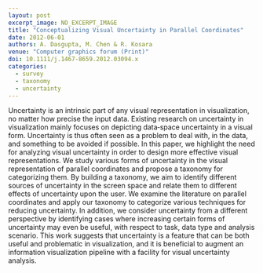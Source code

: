 ```yaml
---
layout: post
excerpt_image: NO_EXCERPT_IMAGE
title: "Conceptualizing Visual Uncertainty in Parallel Coordinates"
date: 2012-06-01
authors: A. Dasgupta, M. Chen & R. Kosara
venue: "Computer graphics forum (Print)"
doi: 10.1111/j.1467-8659.2012.03094.x
categories:
  - survey
  - taxonomy
  - uncertainty
---
```

Uncertainty is an intrinsic part of any visual representation in visualization, no matter how precise the input data. Existing research on uncertainty in visualization mainly focuses on depicting data‐space uncertainty in a visual form. Uncertainty is thus often seen as a problem to deal with, in the data, and something to be avoided if possible. In this paper, we highlight the need for analyzing visual uncertainty in order to design more effective visual representations. We study various forms of uncertainty in the visual representation of parallel coordinates and propose a taxonomy for categorizing them. By building a taxonomy, we aim to identify different sources of uncertainty in the screen space and relate them to different effects of uncertainty upon the user. We examine the literature on parallel coordinates and apply our taxonomy to categorize various techniques for reducing uncertainty. In addition, we consider uncertainty from a different perspective by identifying cases where increasing certain forms of uncertainty may even be useful, with respect to task, data type and analysis scenario. This work suggests that uncertainty is a feature that can be both useful and problematic in visualization, and it is beneficial to augment an information visualization pipeline with a facility for visual uncertainty analysis.

